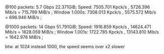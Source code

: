 


@100 packets: 5.7 Gbps
22.371GiB; Speed: 7505.701 Kpck/s ,  5726.396 Mib/s  = 715.799 MiB/s ; Window 1.000s: 7308.013 Kpck/s ,  5575.572 Mib/s  = 696.946 MiB/s ;

@1000 packets: 14 Gbps
51.791GiB; Speed: 1916.859 Kpck/s ,  14624.471 Mib/s  = 1828.059 MiB/s ; Window 1.001s: 1722.785 Kpck/s ,  13143.810 Mib/s  = 1642.976 MiB/s ;

btw. at 1024 instead 1000, the speed seems over x2 slower


